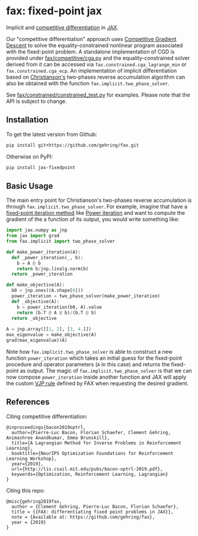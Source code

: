 # fax: fixed-point jax 

Implicit and [competitive differentiation](https://optrl2019.github.io/assets/accepted_papers/70.pdf) in [JAX](https://github.com/google/jax).

Our "competitive differentiation" approach uses [Competitive Gradient Descent](https://arxiv.org/abs/1905.12103) to solve the equality-constrained nonlinear program associated with the fixed-point problem. A standalone implementation of CGD is provided under [fax/competitive/cga.py](fax/competitive/cga.py) and the equality-constrained solver derived from it can be accessed via `fax.constrained.cga_lagrange_min` or `fax.constrained.cga_ecp`. An implementation of implicit differentiation based on [Christianson's](https://doi.org/10.1080/10556789408805572) two-phases reverse accumulation algorithm can also be obtained with the function `fax.implicit.two_phase_solver`.

See [fax/constrained/constrained_test.py](fax/constrained/constrained_test.py) for examples. Please note that the API is subject to change.

## Installation


To get the latest version from Github: 
```sh
pip install git+https://github.com/gehring/fax.git
```

Otherwise on PyPI:
```sh
pip install jax-fixedpoint
```
## Basic Usage
The main entry point for Christianson's two-phases reverse accumulation is through `fax.implicit.two_phase_solver`. For example, imagine that have a [fixed-point iteration method](https://en.wikipedia.org/wiki/Fixed-point_iteration) like [Power iteration](https://en.wikipedia.org/wiki/Power_iteration) and want to compute the gradient of the a function of its output, you would write something like: 
```python
import jax.numpy as jnp
from jax import grad
from fax.implicit import two_phase_solver

def make_power_iteration(A):
  def _power_iteration(_, b):
    b = A @ b
    return b/jnp.linalg.norm(b)
  return _power_iteration

def make_objective(A):
  b0 = jnp.ones((A.shape[0]))
  power_iteration = two_phase_solver(make_power_iteration)
  def _objective(A):
    b = power_iteration(b0, A).value
    return (b.T @ A @ b)/(b.T @ b)
  return _objective
  
A = jnp.array([[1, 2], [3, 4.]])
max_eigenvalue = make_objective(A)
grad(max_eigenvalue)(A)
```
Note how `fax.implicit.two_phase_solver` is able to construct a new function `power_iteration` which takes an initial guess for the fixed-point procedure and operator parameters (``A`` in this case) and returns the fixed-point as output. The magic of `fax.implicit.two_phase_solver`  is that we can now compose `power_iteration` inside another function and JAX will apply the custom [VJP rule](https://jax.readthedocs.io/en/latest/jax.html#jax.vjp) defined by FAX when requesting the desired gradient. 

## References

Citing competitive differentiation:

```
@inproceedings{bacon2019optrl,
  author={Pierre-Luc Bacon, Florian Schaefer, Clement Gehring, Animashree Anandkumar, Emma Brunskill},
  title={A Lagrangian Method for Inverse Problems in Reinforcement Learning},
  booktitle={NeurIPS Optimization Foundations for Reinforcement Learning Workshop},
  year={2019},
  url={http://lis.csail.mit.edu/pubs/bacon-optrl-2019.pdf},
  keywords={Optimization, Reinforcement Learning, Lagrangian}
}
```

Citing this repo:

```
@misc{gehring2019fax,
  author = {Clement Gehring, Pierre-Luc Bacon, Florian Schaefer},
  title = {{FAX: differentiating fixed point problems in JAX}},
  note = {Available at: https://github.com/gehring/fax},
  year = {2019}
}
```
